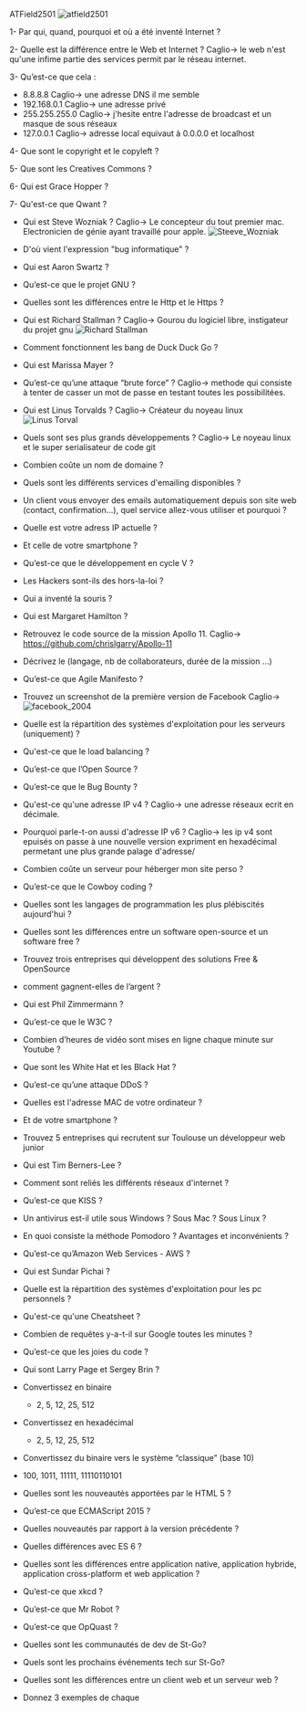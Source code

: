 ATField2501
![atfield2501](http://atfield2501.free.fr/atfield2501.jpg)


1- Par qui, quand, pourquoi et où a été inventé Internet ?

2- Quelle est la différence entre le Web et Internet ?
  Caglio-> le web n'est qu'une infime partie des services permit par le réseau internet.

3- Qu’est-ce que cela :
  - 8.8.8.8          Caglio-> une adresse DNS il me semble
  - 192.168.0.1      Caglio-> une adresse privé
  - 255.255.255.0    Caglio-> j'hesite entre l'adresse de broadcast et un masque de sous réseaux
  - 127.0.0.1        Caglio-> adresse local equivaut à 0.0.0.0 et localhost

4- Que sont le copyright et le copyleft ?

5- Que sont les Creatives Commons ?

6- Qui est Grace Hopper ?

7- Qu'est-ce que Qwant ?

- Qui est Steve Wozniak ?
  Caglio-> Le concepteur du tout premier mac. Electronicien de génie ayant travaillé pour apple.
![Steeve_Wozniak](https://pmccorp2.files.wordpress.com/2014/07/wozniak-lrg.jpg?w=350)

- D'où vient l'expression "bug informatique" 
?
- Qui est Aaron Swartz ?

- Qu’est-ce que le projet GNU ?

- Quelles sont les différences entre le Http et le Https ?

- Qui est Richard Stallman ?
  Caglio-> 
  Gourou du logiciel libre, instigateur du projet gnu
![Richard Stallman](https://pbs.twimg.com/profile_images/561116211258220544/FlICmGnj_400x400.jpeg)

- Comment fonctionnent les bang de Duck Duck Go ?

- Qui est Marissa Mayer ?

- Qu’est-ce qu’une attaque “brute force” ?
  Caglio-> methode qui consiste à tenter de casser un mot de passe en testant toutes les possibilitées.

- Qui est Linus Torvalds ?
  Caglio-> 
  Créateur du noyeau linux
![Linus Torval](https://avatars1.githubusercontent.com/u/1024025?s=400&v=4)

- Quels sont ses plus grands développements ?
  Caglio->
  Le noyeau linux et le super serialisateur de code git

- Combien coûte un nom de domaine ?

- Quels sont les différents services d'emailing disponibles ?

- Un client vous envoyer des emails automatiquement depuis son site web (contact, confirmation...), quel service allez-vous utiliser et pourquoi ?

- Quelle est votre adress IP actuelle ?

- Et celle de votre smartphone ?

- Qu’est-ce que le développement en cycle V ?

- Les Hackers sont-ils des hors-la-loi ?

- Qui a inventé la souris ?

- Qui est Margaret Hamilton ?

- Retrouvez le code source de la mission Apollo 11.
  Caglio->    https://github.com/chrislgarry/Apollo-11

- Décrivez le (langage, nb de collaborateurs, durée de la mission ...)
- Qu’est-ce que Agile Manifesto ?

- Trouvez un screenshot de la première version de Facebook
  Caglio->
![facebook_2004](https://timedotcom.files.wordpress.com/2014/03/facebook-original-profile-2004.jpg?quality=85&w=490)

- Quelle est la répartition des systèmes d'exploitation pour les serveurs (uniquement) ?

- Qu'est-ce que le load balancing ?

- Qu’est-ce que l’Open Source ?

- Qu’est-ce que le Bug Bounty ?

- Qu'est-ce qu'une adresse IP v4 ?
  Caglio-> une adresse réseaux ecrit en décimale.

- Pourquoi parle-t-on aussi d'adresse IP v6 ?
  Caglio-> les ip v4 sont epuisés on passe à une nouvelle version expriment en hexadécimal permetant une plus grande palage d'adresse/

- Combien coûte un serveur pour héberger mon site perso ?

- Qu’est-ce que le Cowboy coding ?

- Quelles sont les langages de programmation les plus plébiscités aujourd'hui ?

- Quelles sont les différences entre un software open-source et un software free ?

- Trouvez trois entreprises qui développent des solutions Free & OpenSource

- comment gagnent-elles de l’argent ?

- Qui est Phil Zimmermann ?

- Qu’est-ce que le W3C ?

- Combien d’heures de vidéo sont mises en ligne chaque minute sur Youtube ?

- Que sont les White Hat et les Black Hat ?

- Qu’est-ce qu’une attaque DDoS ?

- Quelles est l'adresse MAC de votre ordinateur ?

- Et de votre smartphone ?

- Trouvez 5 entreprises qui recrutent sur Toulouse un développeur web junior

- Qui est Tim Berners-Lee ?

- Comment sont reliés les différents réseaux d'internet ?

- Qu’est-ce que KISS ?

- Un antivirus est-il utile sous Windows ? Sous Mac ? Sous Linux ?

- En quoi consiste la méthode Pomodoro ? Avantages et inconvénients ?

- Qu’est-ce qu’Amazon Web Services - AWS ?

- Qui est Sundar Pichai ?

- Quelle est la répartition des systèmes d'exploitation pour les pc personnels ?

- Qu'est-ce qu'une Cheatsheet ?

- Combien de requêtes y-a-t-il sur Google toutes les minutes ?

- Qu’est-ce que les joies du code ?

- Qui sont Larry Page et Sergey Brin ?

- Convertissez en binaire
  - 2, 5, 12, 25, 512

- Convertissez en hexadécimal
  - 2, 5, 12, 25, 512

- Convertissez du binaire vers le système “classique” (base 10)
- 100, 1011, 11111, 11110110101

- Quelles sont les nouveautés apportées par le HTML 5 ?

- Qu’est-ce que ECMAScript 2015 ?

- Quelles nouveautés par rapport à la version précédente ?

- Quelles différences avec ES 6 ?

- Quelles sont les différences entre application native, application hybride, application cross-platform et web application ?

- Qu’est-ce que xkcd ?

- Qu’est-ce que Mr Robot ?

- Qu’est-ce que OpQuast ?

- Quelles sont les communautés de dev de St-Go?

- Quels sont les prochains événements tech sur St-Go?
- Quelles sont les différences entre un client web et un serveur web ?
- Donnez 3 exemples de chaque



